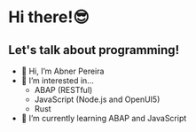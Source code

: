 # Hi there!😎
## Let's talk about programming!

- 👋 Hi, I’m Abner Pereira
- 👀 I’m interested in... 
  - ABAP (RESTful)
  - JavaScript (Node.js and OpenUI5)
  - Rust
- 🌱 I’m currently learning ABAP and JavaScript

<!---
abner-pereira/abner-pereira is a ✨ special ✨ repository because its `README.md` (this file) appears on your GitHub profile.
You can click the Preview link to take a look at your changes.
--->
